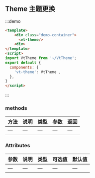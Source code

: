 
## Theme 主题更换

:::demo

```html
<template>
    <div class="demo-container">
      <vt-theme/>
    <div>
</template>
<script>
import VtTheme from '~/VtTheme';
export default {
  components: {
    'vt-theme': VtTheme ,
  },
}
</script>
```

:::


### methods
| 方法           | 说明             | 类型   | 参数 | 返回 |
| -------------   | ---------------- | ------ | ------ | -------- |
| —         | —           | — | —    | —    |



### Attributes

| 参数           | 说明             | 类型   | 可选值 | 默认值 |
| -------------   | ---------------- | ------ | ------ | -------- |
| —         | —           | — | —    | —    |

